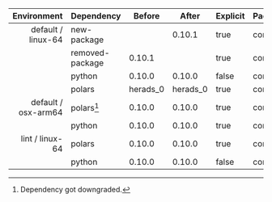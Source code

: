 | Environment | Dependency | Before | After | Explicit | Package |
| -: | - | - | - | - | - |
| default / linux-64 | new-package |  | 0.10.1 | true | conda |
|| removed-package | 0.10.1 |  | true | conda |
|| python | 0.10.0 | 0.10.0 | false | conda |
|| polars | herads_0 | herads_0 | true | conda |
| default / osx-arm64 | polars[^2] | 0.10.0 | 0.10.0 | true | conda |
|| python | 0.10.0 | 0.10.0 | true | conda |
| lint / linux-64 | polars | 0.10.0 | 0.10.0 | true | conda |
|| python | 0.10.0 | 0.10.0 | false | conda |

[^1]: *Cursive* means explicit dependency.
[^2]: Dependency got downgraded.

